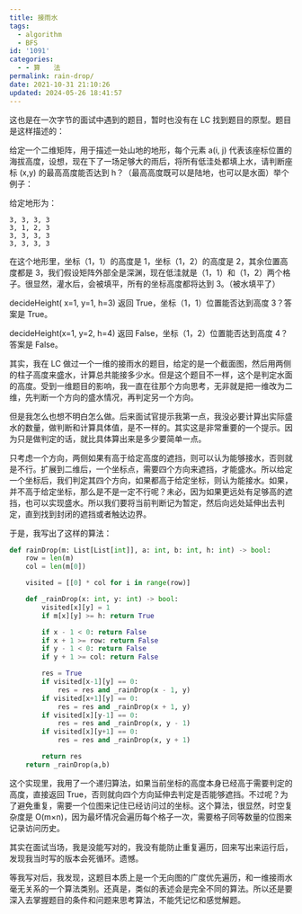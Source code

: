 ```yaml
---
title: 接雨水
tags:
  - algorithm
  - BFS
id: '1091'
categories:
  - - 算　　法
permalink: rain-drop/
date: 2021-10-31 21:10:26
updated: 2024-05-26 18:41:57
---
```

这也是在一次字节的面试中遇到的题目，暂时也没有在 LC 找到题目的原型。题目是这样描述的：

给定一个二维矩阵，用于描述一处山地的地形，每个元素 a(i, j) 代表该座标位置的海拔高度，设想，现在下了一场足够大的雨后，将所有低洼处都填上水，请判断座标 (x,y) 的最高高度能否达到 h？（最高高度既可以是陆地，也可以是水面）举个例子：

给定地形为：

```generic
3, 3, 3, 3
3, 1, 2, 3
3, 3, 3, 3
3, 3, 3, 3
```

在这个地形里，坐标（1，1）的高度是 1，坐标（1，2）的高度是 2，其余位置高度都是 3，我们假设矩阵外部全是深渊，现在低洼就是（1，1）和（1，2）两个格子。很显然，灌水后，会被填平，所有的坐标高度都将达到 3。（被水填平了）

decideHeight( x=1, y=1, h=3) 返回 True，坐标（1，1）位置能否达到高度 3？答案是 True。

decideHeight(x=1, y=2, h=4) 返回 False，坐标（1，2）位置能否达到高度 4？答案是 False。

其实，我在 LC 做过一个一维的接雨水的题目，给定的是一个截面图，然后用两侧的柱子高度来盛水，计算总共能接多少水。但是这个题目不一样，这个是判定水面的高度。受到一维题目的影响，我一直在往那个方向思考，无非就是把一维改为二维，先判断一个方向的盛水情况，再判定另一个方向。

但是我怎么也想不明白怎么做。后来面试官提示我第一点，我没必要计算出实际盛水的数量，做判断和计算具体值，是不一样的。其实这是非常重要的一个提示。因为只是做判定的话，就比具体算出来是多少要简单一点。

只考虑一个方向，两侧如果有高于给定高度的遮挡，则可以认为能够接水，否则就是不行。扩展到二维后，一个坐标点，需要四个方向来遮挡，才能盛水。所以给定一个坐标后，我们判定其四个方向，如果都高于给定坐标，则认为能接水。如果，并不高于给定坐标，那么是不是一定不行呢？未必，因为如果更远处有足够高的遮挡，也可以实现盛水。所以我们要将当前判断记为暂定，然后向远处延伸出去判定，直到找到封闭的遮挡或者触达边界。

于是，我写出了这样的算法：

```python
def rainDrop(m: List[List[int]], a: int, b: int, h: int) -> bool:
    row = len(m)
    col = len(m[0])

    visited = [[0] * col for i in range(row)]

    def _rainDrop(x: int, y: int) -> bool:
        visited[x][y] = 1
        if m[x][y] >= h: return True

        if x - 1 < 0: return False
        if x + 1 >= row: return False
        if y - 1 < 0: return False
        if y + 1 >= col: return False

        res = True
        if visited[x-1][y] == 0:
            res = res and _rainDrop(x - 1, y)
        if visited[x+1][y] == 0:
            res = res and _rainDrop(x + 1, y)
        if visited[x][y-1] == 0:
            res = res and _rainDrop(x, y - 1)
        if visited[x][y+1] == 0:
            res = res and _rainDrop(x, y + 1)

        return res
    return _rainDrop(a,b)
```

这个实现里，我用了一个递归算法，如果当前坐标的高度本身已经高于需要判定的高度，直接返回 True，否则就向四个方向延伸去判定是否能够遮挡。不过呢？为了避免重复，需要一个位图来记住已经访问过的坐标。这个算法，很显然，时空复杂度是 O(m×n)，因为最坏情况会遍历每个格子一次，需要格子同等数量的位图来记录访问历史。

其实在面试当场，我是没能写对的，我没有能防止重复遍历，回来写出来运行后，发现我当时写的版本会死循环。遗憾。

等我写对后，我发现，这题目本质上是一个无向图的广度优先遍历，和一维接雨水毫无关系的一个算法类别。还真是，类似的表述会是完全不同的算法。所以还是要深入去掌握题目的条件和问题来思考算法，不能凭记忆和感觉解题。
